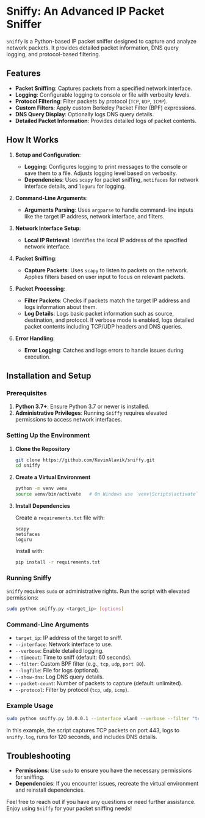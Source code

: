 # Sniffy: An Advanced IP Packet Sniffer

`Sniffy` is a Python-based IP packet sniffer designed to capture and analyze network packets. It provides detailed packet information, DNS query logging, and protocol-based filtering.

## Features

- **Packet Sniffing**: Captures packets from a specified network interface.
- **Logging**: Configurable logging to console or file with verbosity levels.
- **Protocol Filtering**: Filter packets by protocol (`TCP`, `UDP`, `ICMP`).
- **Custom Filters**: Apply custom Berkeley Packet Filter (BPF) expressions.
- **DNS Query Display**: Optionally logs DNS query details.
- **Detailed Packet Information**: Provides detailed logs of packet contents.

## How It Works

1. **Setup and Configuration**:
   - **Logging**: Configures logging to print messages to the console or save them to a file. Adjusts logging level based on verbosity.
   - **Dependencies**: Uses `scapy` for packet sniffing, `netifaces` for network interface details, and `loguru` for logging.

2. **Command-Line Arguments**:
   - **Arguments Parsing**: Uses `argparse` to handle command-line inputs like the target IP address, network interface, and filters.

3. **Network Interface Setup**:
   - **Local IP Retrieval**: Identifies the local IP address of the specified network interface.

4. **Packet Sniffing**:
   - **Capture Packets**: Uses `scapy` to listen to packets on the network. Applies filters based on user input to focus on relevant packets.

5. **Packet Processing**:
   - **Filter Packets**: Checks if packets match the target IP address and logs information about them.
   - **Log Details**: Logs basic packet information such as source, destination, and protocol. If verbose mode is enabled, logs detailed packet contents including TCP/UDP headers and DNS queries.

6. **Error Handling**:
   - **Error Logging**: Catches and logs errors to handle issues during execution.

## Installation and Setup

### Prerequisites

1. **Python 3.7+**: Ensure Python 3.7 or newer is installed.
2. **Administrative Privileges**: Running `Sniffy` requires elevated permissions to access network interfaces.

### Setting Up the Environment

1. **Clone the Repository**

   ```bash
   git clone https://github.com/KevinAlavik/sniffy.git
   cd sniffy
   ```

2. **Create a Virtual Environment**

   ```bash
   python -m venv venv
   source venv/bin/activate   # On Windows use `venv\Scripts\activate`
   ```

3. **Install Dependencies**

   Create a `requirements.txt` file with:

   ```plaintext
   scapy
   netifaces
   loguru
   ```

   Install with:

   ```bash
   pip install -r requirements.txt
   ```

### Running Sniffy

`Sniffy` requires `sudo` or administrative rights. Run the script with elevated permissions:

```bash
sudo python sniffy.py <target_ip> [options]
```

### Command-Line Arguments

- `target_ip`: IP address of the target to sniff.
- `--interface`: Network interface to use.
- `--verbose`: Enable detailed logging.
- `--timeout`: Time to sniff (default: 60 seconds).
- `--filter`: Custom BPF filter (e.g., `tcp`, `udp`, `port 80`).
- `--logfile`: File for logs (optional).
- `--show-dns`: Log DNS query details.
- `--packet-count`: Number of packets to capture (default: unlimited).
- `--protocol`: Filter by protocol (`tcp`, `udp`, `icmp`).

### Example Usage

```bash
sudo python sniffy.py 10.0.0.1 --interface wlan0 --verbose --filter "tcp and port 443" --logfile sniffy.log --timeout 120 --show-dns
```

In this example, the script captures TCP packets on port 443, logs to `sniffy.log`, runs for 120 seconds, and includes DNS details.

## Troubleshooting

- **Permissions**: Use `sudo` to ensure you have the necessary permissions for sniffing.
- **Dependencies**: If you encounter issues, recreate the virtual environment and reinstall dependencies.

Feel free to reach out if you have any questions or need further assistance. Enjoy using `Sniffy` for your packet sniffing needs!